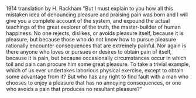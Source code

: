 1914 translation by H. Rackham
"But I must explain to you how all this mistaken idea 
of denouncing pleasure and praising pain was born and I 
will give you a complete account of the system, and 
expound the actual teachings of the great explorer of 
the truth, the master-builder of human happiness.
No one rejects, dislikes, or avoids pleasure itself,
because it is pleasure, but because those who do not 
know how to pursue pleasure rationally encounter 
consequences that are extremely painful. Nor again is 
there anyone who loves or pursues or desires to 
obtain pain of itself, because it is pain, but 
because occasionally circumstances occur in which 
toil and pain can procure him some great pleasure.
To take a trivial example, which of us ever 
undertakes laborious physical exercise, except to 
obtain some advantage from it? But who has any right
to find fault with a man who chooses to enjoy a 
pleasure that has no annoying consequences, 
or one who avoids a pain that produces no resultant 
 pleasure?"